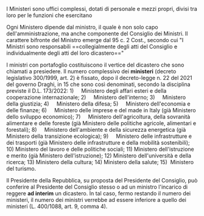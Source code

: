 I Ministeri sono uffici complessi, dotati di personale e mezzi propri, divisi tra loro per le funzioni che esercitano

Ogni Ministero dipende dal ministro, il quale è non solo capo dell'amministrazione, ma anche componente del Consiglio dei Ministri.
Il carattere bifronte del Ministro emerge dal 95 c. 2 Cost., secondo cui "I Ministri sono responsabili ==collegialmente degli atti del Consiglio e individualmente degli atti del loro dicastero=="

I ministri con portafoglio costituiscono il vertice del dicastero che sono chiamati a presiedere. Il numero complessivo dei **ministeri** (decreto legislativo 300/1999, art. 2) è fissato, dopo il decreto-legge n. 22 del 2021 del governo Draghi, in 15 che sono così denominati, secondo la disciplina previste il D.L. 173/2022:
1)     Ministero degli affari esteri e della cooperazione internazionale;
2)     Ministero dell'interno;
3)     Ministero della giustizia;
4)     Ministero della difesa;
5)     Ministero dell'economia e delle finanze;
6)     Ministero delle imprese e del made in Italy (già Ministero dello sviluppo economico);
7)     Ministero dell'agricoltura, della sovranità alimentare e delle foreste (già Ministero delle politiche agricole, alimentari e forestali);
8)     Ministero dell'ambiente e della sicurezza energetica (già Ministero della transizione ecologica);
9)     Ministero delle infrastrutture e dei trasporti (già Ministero delle infrastrutture e della mobilità sostenibili);
10) Ministero del lavoro e delle politiche sociali;
11) Ministero dell'istruzione e merito (già Ministero dell'istruzione);
12) Ministero dell'università e della ricerca;
13) Ministero della cultura;
14) Ministero della salute;
15)  Ministero del turismo.

Il Presidente della Repubblica, su proposta del Presidente del Consiglio, può conferire al Presidente del Consiglio stesso o ad un ministro l'incarico di reggere **ad interim** un dicastero. In tal caso, fermo restando il numero dei ministeri, il numero dei ministri verrebbe ad essere inferiore a quello dei ministeri (L. 400/1088, art. 9, comma 4).

